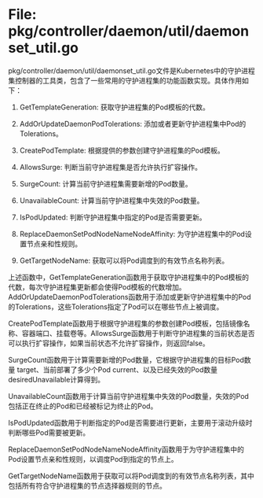 # File: pkg/controller/daemon/util/daemonset_util.go

pkg/controller/daemon/util/daemonset_util.go文件是Kubernetes中的守护进程集控制器的工具类，包含了一些常用的守护进程集的功能函数实现。具体作用如下：

1. GetTemplateGeneration: 获取守护进程集的Pod模板的代数。

2. AddOrUpdateDaemonPodTolerations: 添加或者更新守护进程集中Pod的Tolerations。

3. CreatePodTemplate: 根据提供的参数创建守护进程集的Pod模板。

4. AllowsSurge: 判断当前守护进程集是否允许执行扩容操作。

5. SurgeCount: 计算当前守护进程集需要新增的Pod数量。

6. UnavailableCount: 计算当前守护进程集中失效的Pod数量。

7. IsPodUpdated: 判断守护进程集中指定的Pod是否需要更新。

8. ReplaceDaemonSetPodNodeNameNodeAffinity: 为守护进程集中的Pod设置节点亲和性规则。

9. GetTargetNodeName: 获取可以将Pod调度到的有效节点名称列表。

上述函数中，GetTemplateGeneration函数用于获取守护进程集中的Pod模板的代数，每次守护进程集更新都会使得Pod模板的代数增加。AddOrUpdateDaemonPodTolerations函数用于添加或更新守护进程集中的Pod的Tolerations，这些Tolerations指定了Pod可以在哪些节点上被调度。

CreatePodTemplate函数用于根据守护进程集的参数创建Pod模板，包括镜像名称、容器端口、挂载卷等。AllowsSurge函数用于判断守护进程集的当前状态是否可以执行扩容操作，如果当前状态不允许扩容操作，则返回false。

SurgeCount函数用于计算需要新增的Pod数量，它根据守护进程集的目标Pod数量 target、当前部署了多少个Pod current、以及已经失效的Pod数量 desiredUnavailable计算得到。

UnavailableCount函数用于计算当前守护进程集中失效的Pod数量，失效的Pod包括正在终止的Pod和已经被标记为终止的Pod。

IsPodUpdated函数用于判断指定的Pod是否需要进行更新，主要用于滚动升级时判断哪些Pod需要被更新。

ReplaceDaemonSetPodNodeNameNodeAffinity函数用于为守护进程集中的Pod设置节点亲和性规则，以调度Pod到指定的节点上。

GetTargetNodeName函数用于获取可以将Pod调度到的有效节点名称列表，其中包括所有符合守护进程集的节点选择器规则的节点。

